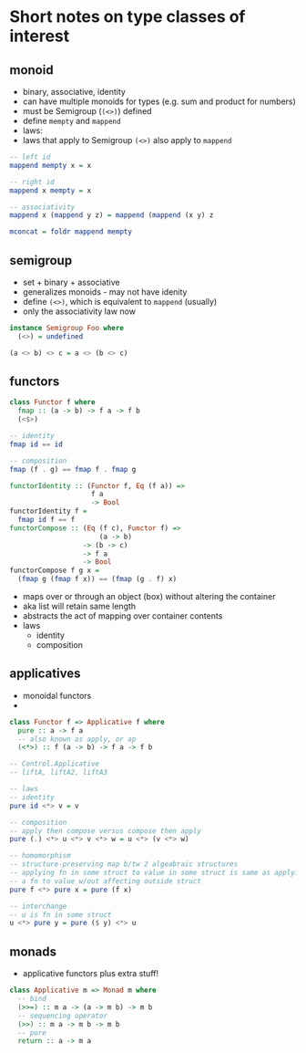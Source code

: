 # Short notes on type classes of interest

## monoid

- binary, associative, identity
- can have multiple monoids for types (e.g. sum and product for numbers)
- must be Semigroup (`(<>)`) defined
- define `mempty` and `mappend`
- laws:
- laws that apply to Semigroup `(<>)` also apply to `mappend`

```haskell
-- left id
mappend mempty x = x

-- right id
mappend x mempty = x

-- associativity
mappend x (mappend y z) = mappend (mappend (x y) z

mconcat = foldr mappend mempty
```

## semigroup

- set + binary + associative
- generalizes monoids - may not have idenity
- define `(<>)`, which is equivalent to `mappend` (usually)
- only the associativity law now

```haskell
instance Semigroup Foo where
  (<>) = undefined

(a <> b) <> c = a <> (b <> c)
```

## functors

```haskell
class Functor f where
  fmap :: (a -> b) -> f a -> f b
  (<$>)

-- identity
fmap id == id

-- composition
fmap (f . g) == fmap f . fmap g

functorIdentity :: (Functor f, Eq (f a)) =>
                    f a
                    -> Bool
functorIdentity f =
  fmap id f == f
functorCompose :: (Eq (f c), Functor f) =>
                      (a -> b)
                  -> (b -> c)
                  -> f a
                  -> Bool
functorCompose f g x =
  (fmap g (fmap f x)) == (fmap (g . f) x)
```

- maps over or through an object (box) without altering the container
- aka list will retain same length
- abstracts the act of mapping over container contents
- laws
  - identity
  - composition

## applicatives

- monoidal functors
-

```haskell
class Functor f => Applicative f where
  pure :: a -> f a
  -- also known as apply, or ap
  (<*>) :: f (a -> b) -> f a -> f b

-- Control.Applicative
-- liftA, liftA2, liftA3

-- laws
-- identity
pure id <*> v = v

-- composition
-- apply then compose versus compose then apply
pure (.) <*> u <*> v <*> w = u <*> (v <*> w)

-- homomorphism
-- structure-preserving map b/tw 2 algeabraic structures
-- applying fn in some struct to value in some struct is same as applying
-- a fn to value w/out affecting outside struct
pure f <*> pure x = pure (f x)

-- interchange
-- u is fn in some struct
u <*> pure y = pure ($ y) <*> u
```

## monads

- applicative functors plus extra stuff!

```haskell
class Applicative m => Monad m where
  -- bind
  (>>=) :: m a -> (a -> m b) -> m b
  -- sequencing operator
  (>>) :: m a -> m b -> m b
  -- pure
  return :: a -> m a
```
